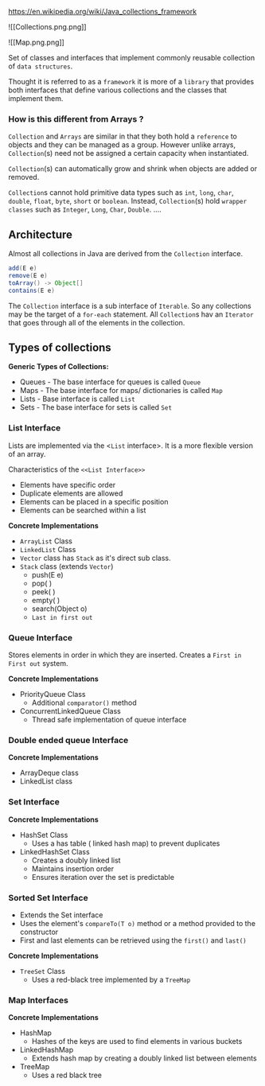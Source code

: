 https://en.wikipedia.org/wiki/Java_collections_framework

![[Collections.png.png]]

 ![[Map.png.png]]

Set of classes and interfaces that implement commonly reusable collection of `data structures`.

Thought it is referred to as a `framework` it is more of a `library` that provides both interfaces that define various collections and the classes that implement them.

### How is this different from Arrays ?

`Collection` and `Arrays` are similar in that they both hold a `reference` to objects and they can be managed as a group. However unlike arrays, `Collection`(s) need not be assigned a certain capacity when instantiated. 

`Collection`(s) can automatically grow and shrink when objects are added or removed.

`Collection`s cannot hold primitive data types such as `int`, `long`, `char`, `double`, `float`, `byte`, `short` or `boolean`. Instead, `Collection`(s) hold `wrapper classes` such as `Integer`, `Long`, `Char`, `Double`. ....

## Architecture

Almost all collections in Java are derived from the `Collection` interface. 

```Java
add(E e)
remove(E e)
toArray() -> Object[]
contains(E e)
```

The `Collection` interface is a sub interface of `Iterable`. So any collections may be the target of a `for-each` statement. All `Collection`s hav an `Iterator` that goes through all of the elements in the collection.

## Types of collections

**Generic Types of Collections:**
- Queues - The base interface for queues is called `Queue`
- Maps - The base interface for maps/ dictionaries is called `Map`
- Lists - Base interface is called `List`
- Sets - The base interface for sets is called `Set`

### List Interface

Lists are implemented via the <`List` interface>. It is a more flexible version of an array. 

Characteristics of the `<<List Interface>>`
- Elements have specific order
- Duplicate elements are allowed
- Elements can be placed in a specific position
- Elements can be searched within a list

**Concrete Implementations**
- `ArrayList` Class
- `LinkedList` Class
- `Vector` class has `Stack` as it's direct sub class.
- `Stack` class (extends `Vector`)
	- push(E e)
	- pop( )
	- peek( )
	- empty( )
	- search(Object o)
	- `Last in first out`

### Queue Interface

Stores elements in order in which they are inserted. Creates a `First in First out` system. 

**Concrete Implementations**
- PriorityQueue Class
	- Additional `comparator()` method
- ConcurrentLinkedQueue Class
	- Thread safe implementation of queue interface

### Double ended queue Interface

**Concrete Implementations**
- ArrayDeque class
- LinkedList class

### Set Interface

**Concrete Implementations**
- HashSet Class
	- Uses a has table ( linked hash map) to prevent duplicates
- LinkedHashSet Class
	- Creates a doubly linked list 
	- Maintains insertion order
	- Ensures iteration over the set is predictable

### Sorted Set Interface
- Extends the Set interface
- Uses the element's `compareTo(T o)` method or  a method provided to the constructor
- First and last elements can be retrieved using the `first()` and `last()`

**Concrete Implementations**
- `TreeSet` Class
	- Uses a red-black tree implemented by a `TreeMap`

### Map Interfaces

**Concrete Implementations**

- HashMap
	- Hashes of the keys are used to find elements in various buckets
- LinkedHashMap
	- Extends hash map by creating a doubly linked list between elements
- TreeMap
	- Uses a red black tree